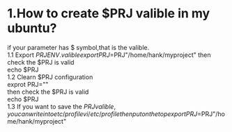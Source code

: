 
# 1.How to create $PRJ valible in my ubuntu?
if your parameter has $ symbol,that is the valible.  
1.1 Export $PRJ ENV.valible  
export PRJ=$PRJ"/home/hank/myproject" 
then check the $PRJ is valid  
echo $PRJ  
1.2 Clearn $PRJ configuration  
exprot PRJ=""  
then check the $PRJ is valid  
echo $PRJ  
1.3 If you want to save the $PRJ valible,you can write into etc/profile  
vi /etc/profile  
then put on the top  
export PRJ=$PRJ"/home/hank/myproject" 
